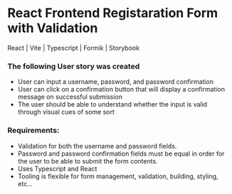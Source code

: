 # React Frontend Registaration Form with Validation

React | Vite | Typescript | Formik | Storybook

### The following User story was created

- User can input a username, password, and password confirmation
- User can click on a confirmation button that will display a confirmation message on successful submission
- The user should be able to understand whether the input is valid through visual cues of some sort

### Requirements:

- Validation for both the username and password fields.
- Password and password confirmation fields must be equal in order for the user to be able to submit the form contents.
- Uses Typescript and React
- Tooling is flexible for form management, validation, building, styling, etc...
